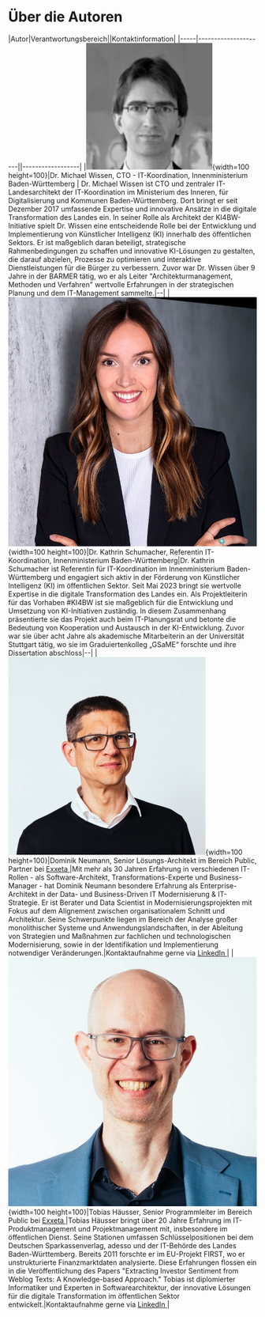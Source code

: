 # Über die Autoren

|Autor|Verantwortungsbereich||Kontaktinformation|
|-----|---------------------||------------------|
|![Dr. Michael Wissen](dr_michael_wissen.jpg){width=100 height=100}|Dr. Michael Wissen, CTO - IT-Koordination, Innenministerium Baden-Württemberg | Dr. Michael Wissen ist CTO und zentraler IT-Landesarchitekt der IT-Koordination im Ministerium des Inneren, für Digitalisierung und Kommunen Baden-Württemberg. Dort bringt er seit Dezember 2017 umfassende Expertise und innovative Ansätze in die digitale Transformation des Landes ein. In seiner Rolle als Architekt der KI4BW-Initiative spielt Dr. Wissen eine entscheidende Rolle bei der Entwicklung und Implementierung von Künstlicher Intelligenz (KI) innerhalb des öffentlichen Sektors. Er ist maßgeblich daran beteiligt, strategische Rahmenbedingungen zu schaffen und innovative KI-Lösungen zu gestalten, die darauf abzielen, Prozesse zu optimieren und interaktive Dienstleistungen für die Bürger zu verbessern. Zuvor war Dr. Wissen über 9 Jahre in der BARMER tätig, wo er als Leiter "Architekturmanagement, Methoden und Verfahren" wertvolle Erfahrungen in der strategischen Planung und dem IT-Management sammelte.|--|
|![Dr. Kathrin Schumacher](dr_kathrin_schumacher.jpg){width=100 height=100}|Dr. Kathrin Schumacher, Referentin IT-Koordination, Innenministerium Baden-Württemberg|Dr. Kathrin Schumacher ist Referentin für IT-Koordination im Innenministerium Baden-Württemberg und engagiert sich aktiv in der Förderung von Künstlicher Intelligenz (KI) im öffentlichen Sektor. Seit Mai 2023 bringt sie wertvolle Expertise in die digitale Transformation des Landes ein. Als Projektleiterin für das Vorhaben #KI4BW ist sie maßgeblich für die Entwicklung und Umsetzung von KI-Initiativen zuständig. In diesem Zusammenhang präsentierte sie das Projekt auch beim IT-Planungsrat und betonte die Bedeutung von Kooperation und Austausch in der KI-Entwicklung. Zuvor war sie über acht Jahre als akademische Mitarbeiterin an der Universität Stuttgart tätig, wo sie im Graduiertenkolleg „GSaME“ forschte und ihre Dissertation abschloss|--|
|![Dominik Neumann](dominik_neumann.jpg){width=100 height=100}|Dominik Neumann, Senior Lösungs-Architekt im Bereich Public, Partner bei <a href="https://www.exxeta.com"> Exxeta </a>|Mit mehr als 30 Jahren Erfahrung in verschiedenen IT-Rollen - als Software-Architekt, Transformations-Experte und Business-Manager - hat Dominik Neumann besondere Erfahrung als Enterprise-Architekt in der Data- und Business-Driven IT Modernisierung & IT-Strategie. Er ist Berater und Data Scientist in Modernisierungsprojekten mit Fokus auf dem Alignement zwischen organisationalem Schnitt und Architektur. Seine Schwerpunkte liegen im Bereich der Analyse großer monolithischer Systeme und Anwendungslandschaften, in der Ableitung von Strategien und Maßnahmen zur fachlichen und technologischen Modernisierung, sowie in der Identifikation und Implementierung notwendiger Veränderungen.|Kontaktaufnahme gerne via <a href="https://www.linkedin.com/in/dominik-neumann/"> LinkedIn </a>|
|![Tobias Häusser](tobias_haeusser.jpg){width=100 height=100}|Tobias Häusser, Senior Programmleiter im Bereich Public bei <a href="https://www.exxeta.com"> Exxeta </a>|Tobias Häusser bringt über 20 Jahre Erfahrung im IT-Produktmanagement und Projektmanagement mit, insbesondere im öffentlichen Dienst. Seine Stationen umfassen Schlüsselpositionen bei dem Deutschen Sparkassenverlag, adesso und der IT-Behörde des Landes Baden-Württemberg. Bereits 2011 forschte er im EU-Projekt FIRST, wo er unstrukturierte Finanzmarktdaten analysierte. Diese Erfahrungen flossen ein in die Veröffentlichung des Papers "Extracting Investor Sentiment from Weblog Texts: A Knowledge-based Approach." Tobias ist diplomierter Informatiker und Experten in Softwarearchitektur, der innovative Lösungen für die digitale Transformation im öffentlichen Sektor entwickelt.|Kontaktaufnahme gerne via <a href="https://www.linkedin.com/in/tobias-haeusser/"> LinkedIn </a>|
